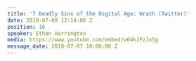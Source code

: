 ```yaml
---
title: '7 Deadly Sins of the Digital Age: Wrath (Twitter)'
date: 2019-07-08 12:14:00 Z
position: 16
speaker: Ethan Harrington
media: https://www.youtube.com/embed/w04kJFzJx5g
message_date: 2019-07-07 10:00:00 Z
---
```


